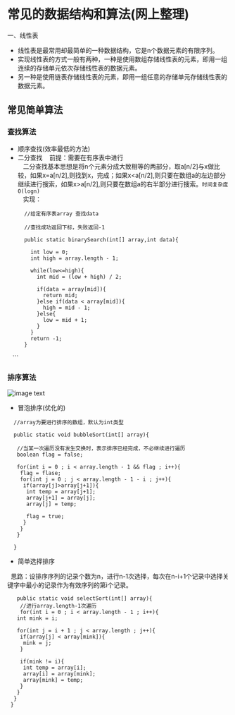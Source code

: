 # 常见的数据结构和算法(网上整理)

一、线性表  
- 线性表是最常用却最简单的一种数据结构，它是n个数据元素的有限序列。  
- 实现线性表的方式一般有两种，一种是使用数组存储线性表的元素，即用一组连续的存储单元依次存储线性表的数据元素。
- 另一种是使用链表存储线性表的元素，即用一组任意的存储单元存储线性表的数据元素。

## 常见简单算法

### 查找算法  
- 顺序查找(效率最低的方法)
- 二分查找
    前提：需要在有序表中进行  
    二分查找基本思想是将n个元素分成大致相等的两部分，取a[n/2]与x做比较，如果x=a[n/2],则找到x，完成；如果x<a[n/2],则只要在数组a的左边部分继续进行搜索，如果x>a[n/2],则只要在数组a的右半部分进行搜索。`时间复杂度O(logn)`  
    实现：  
    ```
      //给定有序表array 查找data  

      //查找成功返回下标，失败返回-1   

      public static binarySearch(int[] array,int data){
      
        int low = 0;
        int high = array.length - 1;

        while(low<=high){
          int mid = (low + high) / 2;

          if(data = array[mid]){
            return mid;
          }else if(data < array[mid]){
            high = mid - 1;
          }else{
            low = mid + 1;
          }
        }
        return -1;
      }
    
    ```
### 排序算法 
![image text](http://upload-images.jianshu.io/upload_images/2243690-da1c8b997a16c17c.png?imageMogr2/auto-orient/strip%7CimageView2/2)

- 冒泡排序(优化的)

```
  //array为要进行排序的数组，默认为int类型

  public static void bubbleSort(int[] array){
   
   //当某一次遍历没有发生交换时，表示排序已经完成，不必继续进行遍历
   boolean flag = false;
   
   for(int i = 0 ; i < array.length - 1 && flag ; i++){
    flag = flase;
    for(int j = 0 ; j < array.length - 1 - i ; j++){
     if(array[j]>array[j+1]){
      int temp = array[j+1];
      array[j+1] = array[j];
      array[j] = temp;
      
      flag = true;
     }
    }
   } 
   
  }
 ```
 
 - 简单选择排序
 
   思路：设排序序列的记录个数为n，进行n-1次选择，每次在n-i+1个记录中选择关键字中最小的记录作为有效序列的第i个记录。  
   ```
    public static void selectSort(int[] array){
     //进行array.length-1次遍历
     for(int i = 0 ; i < array.length - 1 ; i++){
      int mink = i;
      
      for(int j = i + 1 ; j < array.length ; j++){
       if(array[j] < array[mink]){
        mink = j;
       } 
       
       if(mink != i){
        int temp = array[i];
        array[i] = array[mink];
        array[mink] = temp;
       }
      }
     }
    }
    
  
   ```

    



